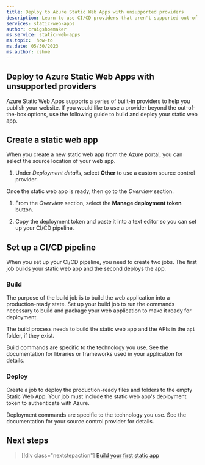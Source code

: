 ```yaml
---
title: Deploy to Azure Static Web Apps with unsupported providers
description: Learn to use CI/CD providers that aren't supported out-of-the-box to build and deploy your website in Azure Static Web Apps.
services: static-web-apps
author: craigshoemaker
ms.service: static-web-apps
ms.topic:  how-to
ms.date: 05/30/2023
ms.author: cshoe
---
```


## Deploy to Azure Static Web Apps with unsupported providers

Azure Static Web Apps supports a series of built-in providers to help you publish your website. If you would like to use a provider beyond the out-of-the-box options, use the following guide to build and deploy your static web app.

## Create a static web app

When you create a new static web app from the Azure portal, you can select the source location of your web app.

1. Under *Deployment details*, select **Other** to use a custom source control provider.

  Once the static web app is ready, then go to the *Overview* section.

1. From the *Overview* section, select the **Manage deployment token** button.

1. Copy the deployment token and paste it into a text editor so you can set up your CI/CD pipeline.

## Set up a CI/CD pipeline

When you set up your CI/CD pipeline, you need to create two jobs. The first job builds your static web app and the second deploys the app.

### Build

The purpose of the build job is to build the web application into a production-ready state. Set up your build job to run the commands necessary to build and package your web application to make it ready for deployment.

The build process needs to build the static web app and the APIs in the `api` folder, if they exist.

Build commands are specific to the technology you use. See the documentation for libraries or frameworks used in your application for details.

### Deploy

Create a job to deploy the production-ready files and folders to the empty Static Web App. Your job must include the static web app's deployment token to authenticate with Azure.

Deployment commands are specific to the technology you use. See the documentation for your source control provider for details.

## Next steps

> [!div class="nextstepaction"]
> [Build your first static app](getting-started.md)
